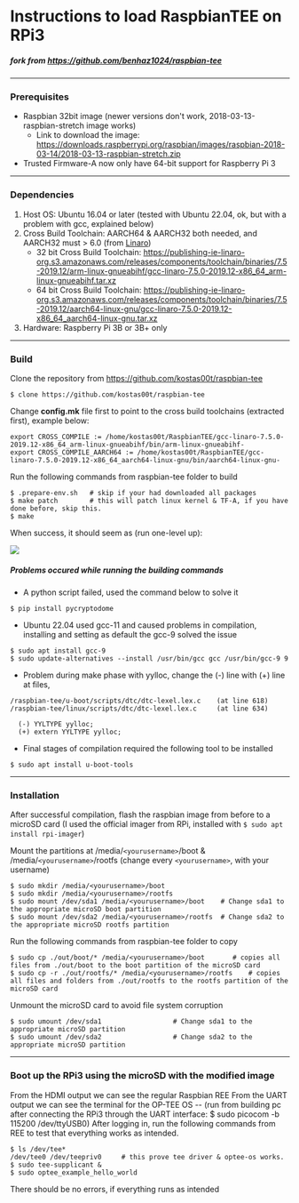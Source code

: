 # Instructions to load RaspbianTEE on RPi3
##### fork from https://github.com/benhaz1024/raspbian-tee
---
### Prerequisites
- Raspbian 32bit image (newer versions don't work, 2018-03-13-raspbian-stretch image works)
  - Link to download the image:
    https://downloads.raspberrypi.org/raspbian/images/raspbian-2018-03-14/2018-03-13-raspbian-stretch.zip
- Trusted Firmware-A now only have 64-bit support for Raspberry Pi 3
---
### Dependencies
1. Host OS: Ubuntu 16.04 or later (tested with Ubuntu 22.04, ok, but with a problem with gcc, explained below)
2. Cross Build Toolchain: AARCH64 & AARCH32 both needed, and AARCH32 must > 6.0 (from [Linaro](https://releases.linaro.org/components/toolchain/binaries/))
   - 32 bit Cross Build Toolchain: 
    https://publishing-ie-linaro-org.s3.amazonaws.com/releases/components/toolchain/binaries/7.5-2019.12/arm-linux-gnueabihf/gcc-linaro-7.5.0-2019.12-x86_64_arm-linux-gnueabihf.tar.xz
   - 64 bit Cross Build Toolchain: 
    https://publishing-ie-linaro-org.s3.amazonaws.com/releases/components/toolchain/binaries/7.5-2019.12/aarch64-linux-gnu/gcc-linaro-7.5.0-2019.12-x86_64_aarch64-linux-gnu.tar.xz
3. Hardware: Raspberry Pi 3B or 3B+ only
---
### Build
Clone the repository from https://github.com/kostas00t/raspbian-tee

```$ clone https://github.com/kostas00t/raspbian-tee```
	
Change **config.mk** file first to point to the cross build toolchains (extracted first), example below:

```
export CROSS_COMPILE := /home/kostas00t/RaspbianTEE/gcc-linaro-7.5.0-2019.12-x86_64_arm-linux-gnueabihf/bin/arm-linux-gnueabihf-
export CROSS_COMPILE_AARCH64 := /home/kostas00t/RaspbianTEE/gcc-linaro-7.5.0-2019.12-x86_64_aarch64-linux-gnu/bin/aarch64-linux-gnu-
```
Run the following commands from raspbian-tee folder to build

```
$ .prepare-env.sh 	# skip if your had downloaded all packages
$ make patch 		# this will patch linux kernel & TF-A, if you have done before, skip this.
$ make
```
	
When success, it should seem as (run one-level up):

![](https://github.com/benhaz1024/raspbian-tee/blob/master/doc/raspbian-tee-output.jpg)


##### Problems occured while running the building commands
- A python script failed, used the command below to solve it 
```
$ pip install pycryptodome
```
	
- Ubuntu 22.04 used gcc-11 and caused problems in compilation, installing and setting as default the gcc-9 solved the issue
```
$ sudo apt install gcc-9
$ sudo update-alternatives --install /usr/bin/gcc gcc /usr/bin/gcc-9 9
```

- Problem during make phase with yylloc, change the (-) line with (+) line at files, 
```
/raspbian-tee/u-boot/scripts/dtc/dtc-lexel.lex.c 	(at line 618)
/raspbian-tee/linux/scripts/dtc/dtc-lexel.lex.c 	(at line 634) 
```
```
  (-) YYLTYPE yylloc;
  (+) extern YYLTYPE yylloc;
```
- Final stages of compilation required the following tool to be installed
```
$ sudo apt install u-boot-tools
```
---
### Installation

After successful compilation, flash the raspbian image from before to a microSD card (I used the official imager from RPi, installed with `$ sudo apt install rpi-imager`)

Mount the partitions at /media/`<yourusername>`/boot & /media/`<yourusername>`/rootfs (change every `<yourusername>`, with your username)
```
$ sudo mkdir /media/<yourusername>/boot
$ sudo mkdir /media/<yourusername>/rootfs
$ sudo mount /dev/sda1 /media/<yourusername>/boot    # Change sda1 to the appropriate microSD boot partition
$ sudo mount /dev/sda2 /media/<yourusername>/rootfs  # Change sda2 to the appropriate microSD rootfs partition
```	
Run the following commands from raspbian-tee folder to copy 
```
$ sudo cp ./out/boot/* /media/<yourusername>/boot		# copies all files from ./out/boot to the boot partition of the microSD card
$ sudo cp -r ./out/rootfs/* /media/<yourusername>/rootfs	# copies all files and folders from ./out/rootfs to the rootfs partition of the microSD card
```

Unmount the microSD card to avoid file system corruption 
```
$ sudo umount /dev/sda1 			     # Change sda1 to the appropriate microSD partition 
$ sudo umount /dev/sda2 			     # Change sda2 to the appropriate microSD partition 
```

---
### Boot up the RPi3 using the microSD with the modified image

From the HDMI output we can see the regular Raspbian REE
From the UART output we can see the terminal for the OP-TEE OS 
-- (run from building pc after connecting the RPi3 through the UART interface:  $ sudo picocom -b 115200 /dev/ttyUSB0)
After logging in, run the following commands from REE to test that everything works as intended.
```
$ ls /dev/tee*
/dev/tee0 /dev/teepriv0 	# this prove tee driver & optee-os works.
$ sudo tee-supplicant &
$ sudo optee_example_hello_world
```
There should be no errors, if everything runs as intended


